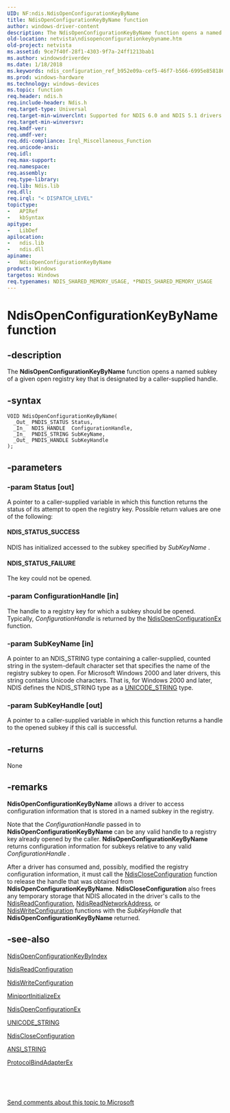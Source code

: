 ```yaml
---
UID: NF:ndis.NdisOpenConfigurationKeyByName
title: NdisOpenConfigurationKeyByName function
author: windows-driver-content
description: The NdisOpenConfigurationKeyByName function opens a named subkey of a given open registry key that is designated by a caller-supplied handle.
old-location: netvista\ndisopenconfigurationkeybyname.htm
old-project: netvista
ms.assetid: 9ce7f40f-28f1-4303-9f7a-24ff1213bab1
ms.author: windowsdriverdev
ms.date: 1/18/2018
ms.keywords: ndis_configuration_ref_b952e09a-cef5-46f7-b566-6995e8581862.xml, NdisOpenConfigurationKeyByName, ndis/NdisOpenConfigurationKeyByName, netvista.ndisopenconfigurationkeybyname, NdisOpenConfigurationKeyByName function [Network Drivers Starting with Windows Vista]
ms.prod: windows-hardware
ms.technology: windows-devices
ms.topic: function
req.header: ndis.h
req.include-header: Ndis.h
req.target-type: Universal
req.target-min-winverclnt: Supported for NDIS 6.0 and NDIS 5.1 drivers (see       NdisOpenConfigurationKeyByName (NDIS 5.1)) in Windows Vista. Supported for NDIS 5.1 drivers (see       NdisOpenConfigurationKeyByName (NDIS 5.1)) in Windows XP.
req.target-min-winversvr: 
req.kmdf-ver: 
req.umdf-ver: 
req.ddi-compliance: Irql_Miscellaneous_Function
req.unicode-ansi: 
req.idl: 
req.max-support: 
req.namespace: 
req.assembly: 
req.type-library: 
req.lib: Ndis.lib
req.dll: 
req.irql: "< DISPATCH_LEVEL"
topictype:
-	APIRef
-	kbSyntax
apitype:
-	LibDef
apilocation:
-	ndis.lib
-	ndis.dll
apiname:
-	NdisOpenConfigurationKeyByName
product: Windows
targetos: Windows
req.typenames: NDIS_SHARED_MEMORY_USAGE, *PNDIS_SHARED_MEMORY_USAGE
---
```


# NdisOpenConfigurationKeyByName function


## -description


The 
  <b>NdisOpenConfigurationKeyByName</b> function opens a named subkey of a given open registry key that is
  designated by a caller-supplied handle.


## -syntax


````
VOID NdisOpenConfigurationKeyByName(
  _Out_ PNDIS_STATUS Status,
  _In_  NDIS_HANDLE  ConfigurationHandle,
  _In_  PNDIS_STRING SubKeyName,
  _Out_ PNDIS_HANDLE SubKeyHandle
);
````


## -parameters




### -param Status [out]

A pointer to a caller-supplied variable in which this function returns the status of its attempt
     to open the registry key. Possible return values are one of the following:
     




#### NDIS_STATUS_SUCCESS

NDIS has initialized accessed to the subkey specified by 
       <i>SubKeyName</i> .


#### NDIS_STATUS_FAILURE

The key could not be opened.


### -param ConfigurationHandle [in]

The handle to a registry key for which a subkey should be opened. Typically, 
     <i>ConfigurationHandle</i> is returned by the 
     <a href="..\ndis\nf-ndis-ndisopenconfigurationex.md">
     NdisOpenConfigurationEx</a> function.


### -param SubKeyName [in]

A pointer to an NDIS_STRING type containing a caller-supplied, counted string in the
     system-default character set that specifies the name of the registry subkey to open. For Microsoft
     Windows 2000 and later drivers, this string contains Unicode characters. That is, for Windows 2000 and
     later, NDIS defines the NDIS_STRING type as a 
     <a href="..\wudfwdm\ns-wudfwdm-_unicode_string.md">UNICODE_STRING</a> type.


### -param SubKeyHandle [out]

A pointer to a caller-supplied variable in which this function returns a handle to the opened
     subkey if this call is successful.


## -returns


None



## -remarks


<b>NdisOpenConfigurationKeyByName</b> allows a driver to access configuration information that is stored
    in a named subkey in the registry.

Note that the 
    <i>ConfigurationHandle</i> passed in to 
    <b>NdisOpenConfigurationKeyByName</b> can be any valid handle to a registry key already opened by the
    caller. 
    <b>NdisOpenConfigurationKeyByName</b> returns configuration information for subkeys relative to any valid 
    <i>ConfigurationHandle</i> .

After a driver has consumed and, possibly, modified the registry configuration information, it must
    call the 
    <a href="..\ndis\nf-ndis-ndiscloseconfiguration.md">NdisCloseConfiguration</a> function to
    release the handle that was obtained from 
    <b>NdisOpenConfigurationKeyByName</b>. 
    <b>NdisCloseConfiguration</b> also frees any temporary storage that NDIS allocated in the driver's calls
    to the 
    <a href="..\ndis\nf-ndis-ndisreadconfiguration.md">NdisReadConfiguration</a>, 
    <a href="..\ndis\nf-ndis-ndisreadnetworkaddress.md">NdisReadNetworkAddress</a>, or 
    <a href="..\ndis\nf-ndis-ndiswriteconfiguration.md">NdisWriteConfiguration</a> functions
    with the 
    <i>SubKeyHandle</i> that 
    <b>NdisOpenConfigurationKeyByName</b> returned.



## -see-also

<a href="..\ndis\nf-ndis-ndisopenconfigurationkeybyindex.md">
   NdisOpenConfigurationKeyByIndex</a>

<a href="..\ndis\nf-ndis-ndisreadconfiguration.md">NdisReadConfiguration</a>

<a href="..\ndis\nf-ndis-ndiswriteconfiguration.md">NdisWriteConfiguration</a>

<a href="..\ndis\nc-ndis-miniport_initialize.md">MiniportInitializeEx</a>

<a href="..\ndis\nf-ndis-ndisopenconfigurationex.md">NdisOpenConfigurationEx</a>

<a href="..\wudfwdm\ns-wudfwdm-_unicode_string.md">UNICODE_STRING</a>

<a href="..\ndis\nf-ndis-ndiscloseconfiguration.md">NdisCloseConfiguration</a>

<a href="https://msdn.microsoft.com/library/windows/hardware/ff540605">ANSI_STRING</a>

<a href="..\ndis\nc-ndis-protocol_bind_adapter_ex.md">ProtocolBindAdapterEx</a>

 

 

<a href="mailto:wsddocfb@microsoft.com?subject=Documentation%20feedback [netvista\netvista]:%20NdisOpenConfigurationKeyByName function%20 RELEASE:%20(1/18/2018)&amp;body=%0A%0APRIVACY STATEMENT%0A%0AWe use your feedback to improve the documentation. We don't use your email address for any other purpose, and we'll remove your email address from our system after the issue that you're reporting is fixed. While we're working to fix this issue, we might send you an email message to ask for more info. Later, we might also send you an email message to let you know that we've addressed your feedback.%0A%0AFor more info about Microsoft's privacy policy, see http://privacy.microsoft.com/en-us/default.aspx." title="Send comments about this topic to Microsoft">Send comments about this topic to Microsoft</a>


